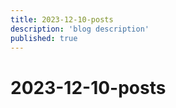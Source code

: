 ```yaml
---
title: 2023-12-10-posts
description: 'blog description'
published: true
---
```


# 2023-12-10-posts
